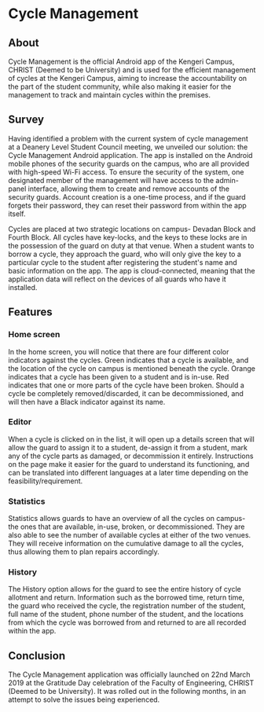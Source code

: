 # Cycle Management

## About
Cycle Management is the official Android app of the Kengeri Campus, CHRIST (Deemed to be University) and is used for the efficient management of cycles at the Kengeri Campus, aiming to increase the accountability on the part of the student community, while also making it easier for the management to track and maintain cycles within the premises.

## Survey
Having identified a problem with the current system of cycle management at a Deanery Level Student Council meeting, we unveiled our solution: the Cycle Management Android application. The app is installed on the Android mobile phones of the security guards on the campus, who are all provided with high-speed Wi-Fi access. To ensure the security of the system, one designated member of the management will have access to the admin-panel interface, allowing them to create and remove accounts of the security guards. Account creation is a one-time process, and if the guard forgets their password, they can reset their password from within the app itself.

Cycles are placed at two strategic locations on campus- Devadan Block and Fourth Block. All cycles have key-locks, and the keys to these locks are in the possession of the guard on duty at that venue. When a student wants to borrow a cycle, they approach the guard, who will only give the key to a particular cycle to the student after registering the student's name and basic information on the app. The app is cloud-connected, meaning that the application data will reflect on the devices of all guards who have it installed.

## Features

### Home screen
In the home screen, you will notice that there are four different color indicators against the cycles. Green indicates that a cycle is available, and the location of the cycle on campus is mentioned beneath the cycle. Orange indicates that a cycle has been given to a student and is in-use. Red indicates that one or more parts of the cycle have been broken. Should a cycle be completely removed/discarded, it can be decommissioned, and will then have a Black indicator against its name.

### Editor
When a cycle is clicked on in the list, it will open up a details screen that will allow the guard to assign it to a student, de-assign it from a student, mark any of the cycle parts as damaged, or decommission it entirely. Instructions on the page make it easier for the guard to understand its functioning, and can be translated into different languages at a later time depending on the feasibility/requirement.

### Statistics
Statistics allows guards to have an overview of all the cycles on campus- the ones that are available, in-use, broken, or decommissioned. They are also able to see the number of available cycles at either of the two venues. They will receive information on the cumulative damage to all the cycles, thus allowing them to plan repairs accordingly.

### History
The History option allows for the guard to see the entire history of cycle allotment and return. Information such as the borrowed time, return time, the guard who received the cycle, the registration number of the student, full name of the student, phone number of the student, and the locations from which the cycle was borrowed from and returned to are all recorded within the app.

## Conclusion
The Cycle Management application was officially launched on 22nd March 2019 at the Gratitude Day celebration of the Faculty of Engineering, CHRIST (Deemed to be University). It was rolled out in the following months, in an attempt to solve the issues being experienced.
